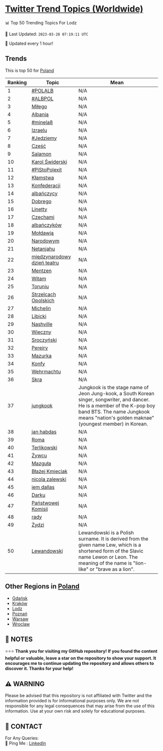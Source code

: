 [Twitter Trend Topics (Worldwide)](https://github.com/ErcinDedeoglu/Twitter-Trend-Topics)
==========


📊 Top 50 Trending Topics For Lodz

📆 Last Updated: `2023-03-28 07:19:11 UTC`

🔧 Updated every 1 hour!


## Trends

This is top 50 for [Poland](</Poland>)

| Ranking | Topic | Mean |
| ------- | ------------ | ------------ |
| 1 | [#POLALB](http://twitter.com/search?q=%23POLALB) | N/A |
| 2 | [#ALBPOL](http://twitter.com/search?q=%23ALBPOL) | N/A |
| 3 | [Miłego](http://twitter.com/search?q=Mi%c5%82ego) | N/A |
| 4 | [Albanią](http://twitter.com/search?q=Albani%c4%85) | N/A |
| 5 | [#minela8](http://twitter.com/search?q=%23minela8) | N/A |
| 6 | [Izraelu](http://twitter.com/search?q=Izraelu) | N/A |
| 7 | [#Jedziemy](http://twitter.com/search?q=%23Jedziemy) | N/A |
| 8 | [Cześć](http://twitter.com/search?q=Cze%c5%9b%c4%87) | N/A |
| 9 | [Salamon](http://twitter.com/search?q=Salamon) | N/A |
| 10 | [Karol Świderski](http://twitter.com/search?q=Karol+%c5%9awiderski) | N/A |
| 11 | [#PiStoPolexit](http://twitter.com/search?q=%23PiStoPolexit) | N/A |
| 12 | [Kłamstwa](http://twitter.com/search?q=K%c5%82amstwa) | N/A |
| 13 | [Konfederacji](http://twitter.com/search?q=Konfederacji) | N/A |
| 14 | [albańczycy](http://twitter.com/search?q=alba%c5%84czycy) | N/A |
| 15 | [Dobrego](http://twitter.com/search?q=Dobrego) | N/A |
| 16 | [Linetty](http://twitter.com/search?q=Linetty) | N/A |
| 17 | [Czechami](http://twitter.com/search?q=Czechami) | N/A |
| 18 | [albańczyków](http://twitter.com/search?q=alba%c5%84czyk%c3%b3w) | N/A |
| 19 | [Mołdawią](http://twitter.com/search?q=Mo%c5%82dawi%c4%85) | N/A |
| 20 | [Narodowym](http://twitter.com/search?q=Narodowym) | N/A |
| 21 | [Netanjahu](http://twitter.com/search?q=Netanjahu) | N/A |
| 22 | [międzynarodowy dzień teatru](http://twitter.com/search?q=mi%c4%99dzynarodowy+dzie%c5%84+teatru) | N/A |
| 23 | [Mentzen](http://twitter.com/search?q=Mentzen) | N/A |
| 24 | [Witam](http://twitter.com/search?q=Witam) | N/A |
| 25 | [Toruniu](http://twitter.com/search?q=Toruniu) | N/A |
| 26 | [Strzelcach Opolskich](http://twitter.com/search?q=Strzelcach+Opolskich) | N/A |
| 27 | [Michelin](http://twitter.com/search?q=Michelin) | N/A |
| 28 | [Libicki](http://twitter.com/search?q=Libicki) | N/A |
| 29 | [Nashville](http://twitter.com/search?q=Nashville) | N/A |
| 30 | [Wieczny](http://twitter.com/search?q=Wieczny) | N/A |
| 31 | [Sroczyński](http://twitter.com/search?q=Sroczy%c5%84ski) | N/A |
| 32 | [Pereiry](http://twitter.com/search?q=Pereiry) | N/A |
| 33 | [Mazurka](http://twitter.com/search?q=Mazurka) | N/A |
| 34 | [Konfy](http://twitter.com/search?q=Konfy) | N/A |
| 35 | [Wehrmachtu](http://twitter.com/search?q=Wehrmachtu) | N/A |
| 36 | [Skra](http://twitter.com/search?q=Skra) | N/A |
| 37 | [jungkook](http://twitter.com/search?q=jungkook) | Jungkook is the stage name of Jeon Jung-kook, a South Korean singer, songwriter, and dancer. He is a member of the K-pop boy band BTS. The name Jungkook means "nation's golden maknae" (youngest member) in Korean. |
| 38 | [jan habdas](http://twitter.com/search?q=jan+habdas) | N/A |
| 39 | [Roma](http://twitter.com/search?q=Roma) | N/A |
| 40 | [Terlikowski](http://twitter.com/search?q=Terlikowski) | N/A |
| 41 | [Żywcu](http://twitter.com/search?q=%c5%bbywcu) | N/A |
| 42 | [Mazguła](http://twitter.com/search?q=Mazgu%c5%82a) | N/A |
| 43 | [Błażej Kmieciak](http://twitter.com/search?q=B%c5%82a%c5%bcej+Kmieciak) | N/A |
| 44 | [nicola zalewski](http://twitter.com/search?q=nicola+zalewski) | N/A |
| 45 | [iem dallas](http://twitter.com/search?q=iem+dallas) | N/A |
| 46 | [Darku](http://twitter.com/search?q=Darku) | N/A |
| 47 | [Państwowej Komisji](http://twitter.com/search?q=Pa%c5%84stwowej+Komisji) | N/A |
| 48 | [rady](http://twitter.com/search?q=rady) | N/A |
| 49 | [Żydzi](http://twitter.com/search?q=%c5%bbydzi) | N/A |
| 50 | [Lewandowski](http://twitter.com/search?q=Lewandowski) | Lewandowski is a Polish surname. It is derived from the given name Lew, which is a shortened form of the Slavic name Lewon or Leon. The meaning of the name is "lion-like" or "brave as a lion". |



## Other Regions in [Poland](</Poland>)

* [Gdańsk](</Poland/Gdańsk.md>)
* [Kraków](</Poland/Kraków.md>)
* [Lodz](</Poland/Lodz.md>)
* [Poznań](</Poland/Poznań.md>)
* [Warsaw](</Poland/Warsaw.md>)
* [Wroclaw](</Poland/Wroclaw.md>)



## 📝 NOTES

⭐⭐⭐ **Thank you for visiting my GitHub repository! If you found the content helpful or valuable, leave a star on the repository to show your support. It encourages me to continue updating the repository and allows others to discover it. Thanks for your help!**


## ⚠️ WARNING

Please be advised that this repository is not affiliated with Twitter and the information provided is for informational purposes only. We are not responsible for any legal consequences that may arise from the use of this information. Use at your own risk and solely for educational purposes.


## 📨 CONTACT

 For Any Queries:  
            🏓 Ping Me : [LinkedIn](https://www.linkedin.com/in/ercindedeoglu/)
